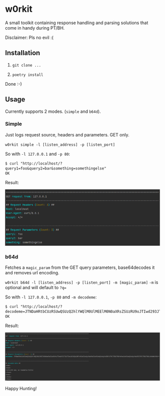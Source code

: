 # w0rkit

A small toolkit containing response handling and parsing solutions that come in handy during PT/BH.

Disclaimer: Pls no evil :(

## Installation

1. `git clone ...`

2. `poetry install`

Done :-)

## Usage

Currently supports 2 modes. (`simple` and `b64d`).

### Simple
Just logs request source, headers and parameters. GET only.

`w0rkit simple -l [listen_address] -p [listen_port]`

So with `-l 127.0.0.1` and `-p 80`:
```
$ curl "http://localhost/?query1=foo&query2=bar&something=somethingelse"
OK
```

Result:

![Result](img/simple.png)

### b64d
Fetches a `magic_param` from the GET query parameters, base64decodes it and removes url encoding.

`w0rkit b64d -l [listen_address] -p [listen_port] -m [magic_param]`
`-m` is optional and will default to `?q=`

So with `-l 127.0.0.1`, `-p 80` and `-m decodeme`:

```http
$ curl "http://localhost/?decodeme=JTNDaHRtbCUzRSUwQSUzQ2hlYWQlM0UlMEElM0N0aXRsZSUzRU9oJTIwd293JTJDJTIwc28lMjByZWFkYWJsZSUzQy90aXRsZSUzRSUwQSUzQy9oZWFkJTNFJTBBJTNDYm9keSUzRSUwQSUzQy9ib2R5JTNFJTBBJTNDL2h0bWwlM0U%3D%3D"
OK
```

Result:

![Result](img/b64d.png)


Happy Hunting!
